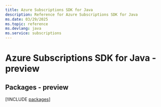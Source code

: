 ```yaml
---
title: Azure Subscriptions SDK for Java
description: Reference for Azure Subscriptions SDK for Java
ms.date: 03/29/2025
ms.topic: reference
ms.devlang: java
ms.service: subscriptions
---
```

# Azure Subscriptions SDK for Java - preview
## Packages - preview
[!INCLUDE [packages](subscriptions-index.md)]